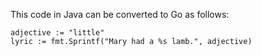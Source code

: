 This code in Java can be converted to Go as follows: 

```
adjective := "little"
lyric := fmt.Sprintf("Mary had a %s lamb.", adjective)
```
